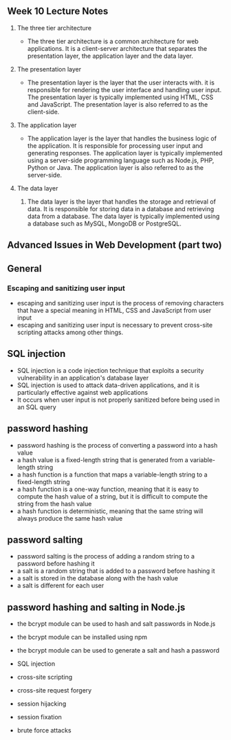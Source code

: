 ## Week 10 Lecture Notes

1. The three tier architecture
   - The three tier architecture is a common architecture for web applications. It is a client-server architecture that separates the presentation layer, the application layer and the data layer.
  
2. The presentation layer
   - The presentation layer is the layer that the user interacts with. it is responsible for rendering the user interface and handling user input. The presentation layer is typically implemented using HTML, CSS and JavaScript. The presentation layer is also referred to as the client-side.

3. The application layer
   - The application layer is the layer that handles the business logic of the application. It is responsible for processing user input and generating responses. The application layer is typically implemented using a server-side programming language such as Node.js, PHP, Python or Java. The application layer is also referred to as the server-side.

4. The data layer
   1. The data layer is the layer that handles the storage and retrieval of data. It is responsible for storing data in a database and retrieving data from a database. The data layer is typically implemented using a database such as MySQL, MongoDB or PostgreSQL.





## Advanced Issues in Web Development (part two)

## General 

### Escaping and sanitizing user input

- escaping and sanitizing user input is the process of removing characters that have a special meaning in HTML, CSS and JavaScript from user input
- escaping and sanitizing user input is necessary to prevent cross-site scripting attacks among other things.

## SQL injection

- SQL injection is a code injection technique that exploits a security vulnerability in an application's database layer
- SQL injection is used to attack data-driven applications, and it is particularly effective against web applications
- It occurs when user input is not properly sanitized before being used in an SQL query

## password hashing

- password hashing is the process of converting a password into a hash value
- a hash value is a fixed-length string that is generated from a variable-length string
- a hash function is a function that maps a variable-length string to a fixed-length string
- a hash function is a one-way function, meaning that it is easy to compute the hash value of a string, but it is difficult to compute the string from the hash value
- a hash function is deterministic, meaning that the same string will always produce the same hash value

## password salting

- password salting is the process of adding a random string to a password before hashing it
- a salt is a random string that is added to a password before hashing it
- a salt is stored in the database along with the hash value
- a salt is different for each user

## password hashing and salting in Node.js

- the bcrypt module can be used to hash and salt passwords in Node.js
- the bcrypt module can be installed using npm
- the bcrypt module can be used to generate a salt and hash a password



- SQL injection
- cross-site scripting
- cross-site request forgery
- session hijacking
- session fixation
- brute force attacks
